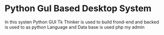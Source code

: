 # Python GuI Based Desktop System
In this systen Python GUI Tk Thinker is used to build frond-end and backed is used to as python Language and Data base is used php my admin

